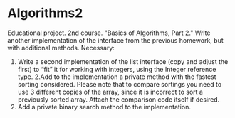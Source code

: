 # Algorithms2
Educational project. 2nd course. "Basics of Algorithms, Part 2."
Write another implementation of the interface from the previous homework, but with additional methods.
Necessary:
1. Write a second implementation of the list interface (copy and adjust the first) to “fit” it for working with integers, using the Integer reference type.
 2.Add to the implementation a private method with the fastest sorting considered.
Please note that to compare sortings you need to use 3 different copies of the array, since it is incorrect to sort a previously sorted array.
Attach the comparison code itself if desired.
3. Add a private binary search method to the implementation.
